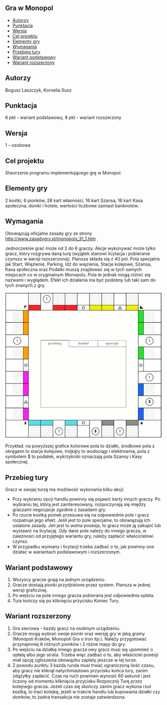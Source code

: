 ## Gra w Monopol
* [Autorzy](#autorzy)
* [Punktacja](#punktacja)
* [Wersja](#wersja)
* [Cel projektu](#celprojektu)
* [Elementy gry](#elementygry)
* [Wymagania](#wymagania)
* [Przebieg tury](#przebiegtury)
* [Wariant podstawowy](#wariantpodstawowy)
* [Wariant rozszerzony](#wariantrozszerzony)

## Autorzy
Bogusz Laszczyk, Kornelia Susz

## Punktacja
6 pkt - wariant podstawowy, 8 pkt - wariant rozszerzony

## Wersja
1 – osobowa
	
## Cel projektu
Stworzenie programu implementującego grę w Monopol.
	
## Elementy gry
2 kostki, 6 pionków, 28 kart własności, 16 kart Szansa, 16 kart Kasa społeczna, domki i hotele, wartości liczbowe zamiast banknotów.

## Wymagania
Obowiązują oficjalne zasady gry ze strony http://www.zasadygry.pl/monopoly_31_1.htm .

Jednocześnie grać może od 2 do 6 graczy. Akcje wykonywać może tylko gracz, który rozgrywa daną turę (wyjątek stanowi licytacja i pobieranie czynszu w wersji rozszerzonej). Plansza składa się z 40 pól. Pola specjalne jak Start, Więzienie, Parking, Idź do więzienia, Stacje kolejowe, Szansa, Kasa społeczna oraz Podatki muszą znajdować się w tych samych miejscach co w oryginalnym Monopolu. Pola te jednak mogą różnić się nazwami i wyglądem. Efekt ich działania ma być podobny lub taki sam do tych znanych z gry.

![alt text](https://github.com/blogusz/Monopoly/blob/main/Resources/board.png?raw=true)


Przykład: na powyższej grafice kolorowe pola to działki, środkowe pola z okręgami to stacje kolejowe, trójkąty to wodociągi i elektrownia, pola z symbolem $ to podatek, wykrzykniki oznaczają pola Szansy i Kasy społecznej.

## Przebieg tury
Gracz w swojej turzę ma możliwość wykonania kilku akcji:
- Przy wybraniu opcji handlu powinny się pojawić karty innych graczy. Po wybraniu tej, którą jest zainteresowany, rozpoczynają się między graczami negocjacje zgodnie z zasadami gry. 
- Po rzucie kostką pionek przesuwa się na odpowiednie pole i gracz rozpatruje jego efekt. Jeśli jest to pole specjalne, to obowiązują ich ustalone zasady. Jeli jest to wolna posesja, to gracz może ją zakupić lub wystawić na licytację. Gdy dane pole należy do innego gracza, w zależności od przyjętego wariantu gry, należy zapłacić właścicielowi czynsz.
- W przypadku wymiany i licytacji trzeba zadbać o to, jak powinny one działać w wariantach podstawowym i rozszerzonym.

## Wariant podstawowy
1. Wszyscy gracze grają na jednym urządzeniu.
2. Gracze dostają pionki przydzielone przez system. Plansza w jednej wersji graficznej.
3. Po wejściu na pole innego gracza pobierana jest odpowiednia opłata. 
4. Tura kończy się po kliknięciu przycisku Koniec Tury.


## Wariant rozszerzony
1. Gra sieciowa - każdy gracz na osobnym urządzeniu.
2. Gracze mogą wybrać swoje pionki oraz wersję gry w jaką gramy (Monopoli Kraków, Monopoli Gra o tron itp.). Należy przygotować przynajmniej 8 różnych pionków i 2 różne mapy do gry.
3. Po wejściu na działkę innego gracza owy gracz musi się upomnieć o opłatę albo jego strata. Trzeba więc zadbać o to, aby właściciel posesji miał opcję zgłoszenia obowiązku zapłaty jeszcze w tej turze.
4. Z powodu punktu 3 każda runda musi trwać ograniczoną ilość czasu, aby gracz nie kliknął natychmiastowo przycisku końca tury, zanim zdążyłby zapłacić. Czas na ruch powinien wynosić 60 sekund i jest liczony od momentu kliknięcia przycisku Rozpocznij Turę przez kolejnego gracza. Jeżeli czas się skończy zanim gracz wykona rzut kostką, to traci kolejkę, jeżeli w trakcie handlu lub kupowania działki czy domków, to żadna transakcja nie zostaje zatwierdzona.

